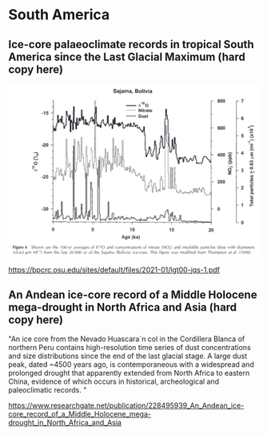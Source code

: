 # South America

## Ice-core palaeoclimate records in tropical South America since the Last Glacial Maximum (hard copy here)

![](img/bolivia.png)

https://bpcrc.osu.edu/sites/default/files/2021-01/lgt00-jqs-1.pdf

## An Andean ice-core record of a Middle Holocene mega-drought in North Africa and Asia (hard copy here)

"An ice core from the Nevado Huascara´n col in the Cordillera Blanca of northern Peru
contains high-resolution time series of dust concentrations and size distributions since the end of the last
glacial stage. A large dust peak, dated ~4500 years ago, is contemporaneous with a widespread and
prolonged drought that apparently extended from North Africa to eastern China, evidence of which
occurs in historical, archeological and paleoclimatic records. "

https://www.researchgate.net/publication/228495939_An_Andean_ice-core_record_of_a_Middle_Holocene_mega-drought_in_North_Africa_and_Asia